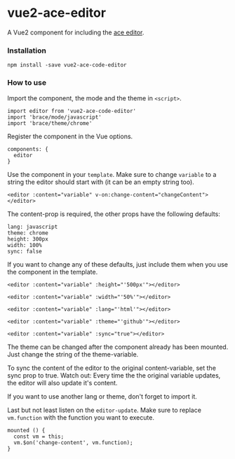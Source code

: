 # vue2-ace-editor

A Vue2 component for including the [ace editor](https://ace.c9.io/).

### Installation

```
npm install -save vue2-ace-code-editor
```

### How to use

Import the component, the mode and the theme in `<script>`.

```
import editor from 'vue2-ace-code-editor'
import 'brace/mode/javascript'
import 'brace/theme/chrome'
```

Register the component in the Vue options.

```
components: {
  editor
}
```

Use the component in your `template`. Make sure to change `variable` to a string
the editor should start with (it can be an empty string too).

```
<editor :content="variable" v-on:change-content="changeContent"></editor>
```


The content-prop is required, the other props have the following defaults:

```
lang: javascript
theme: chrome
height: 300px
width: 100%
sync: false
```

If you want to change any of these defaults, just include them when you use the
component in the template.

```
<editor :content="variable" :height="'500px'"></editor>

<editor :content="variable" :width="'50%'"></editor>

<editor :content="variable" :lang="'html'"></editor>

<editor :content="variable" :theme="'github'"></editor>

<editor :content="variable" :sync="true"></editor>
```

The theme can be changed after the component already has been mounted. Just
change the string of the theme-variable.

To sync the content of the editor to the original content-variable, set the
sync prop to true. Watch out: Every time the the original variable updates, the
editor will also update it's content.

If you want to use another lang or theme, don't forget to import it.

Last but not least listen on the `editor-update`. Make sure to replace
`vm.function` with the function you want to execute.

```
mounted () {
  const vm = this;
  vm.$on('change-content', vm.function);
}
```
